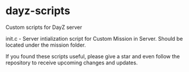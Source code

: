 # dayz-scripts
Custom scripts for DayZ server

init.c - Server intialization script for Custom Mission in Server. Should be located under the mission folder.

If you found these scripts useful, please give a star and even follow the repository to receive upcoming changes and updates.
